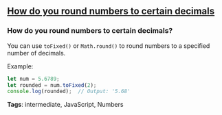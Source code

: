 ## [How do you round numbers to certain decimals](#how-do-you-round-numbers-to-certain-decimals)

### How do you round numbers to certain decimals?

You can use `toFixed()` or `Math.round()` to round numbers to a specified number of decimals.

Example:

```javascript
let num = 5.6789;
let rounded = num.toFixed(2);
console.log(rounded);  // Output: '5.68'
```

**Tags**: intermediate, JavaScript, Numbers


